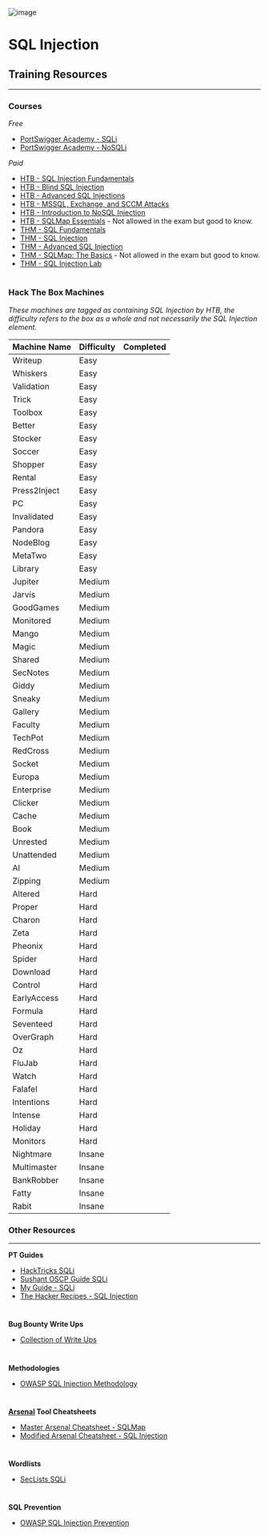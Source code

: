 ![image](https://github.com/user-attachments/assets/0abfba20-93bd-4d3f-bde0-6274f14c5e70)

# SQL Injection

## Training Resources
---
### Courses
*Free*
- [PortSwigger Academy - SQLi](https://portswigger.net/web-security/sql-injection)
- [PortSwigger Academy - NoSQLi](https://portswigger.net/web-security/nosql-injection)

*Paid*
- [HTB - SQL Injection Fundamentals](https://academy.hackthebox.com/course/preview/sql-injection-fundamentals)
- [HTB - Blind SQL Injection](https://academy.hackthebox.com/course/preview/blind-sql-injection)
- [HTB - Advanced SQL Injections](https://academy.hackthebox.com/course/preview/advanced-sql-injections)
- [HTB - MSSQL, Exchange, and SCCM Attacks](https://academy.hackthebox.com/course/preview/mssql-exchange-and-sccm-attacks)
- [HTB - Introduction to NoSQL Injection](https://academy.hackthebox.com/course/preview/introduction-to-nosql-injection)
- [HTB - SQLMap Essentials](https://academy.hackthebox.com/course/preview/sqlmap-essentials) - Not allowed in the exam but good to know.
- [THM - SQL Fundamentals](https://tryhackme.com/r/room/sqlfundamentals)
- [THM - SQL Injection](https://tryhackme.com/r/room/sqlinjectionlm)
- [THM - Advanced SQL Injection](https://tryhackme.com/r/room/advancedsqlinjection)
- [THM - SQLMap: The Basics](https://tryhackme.com/r/room/sqlmapthebasics) - Not allowed in the exam but good to know.
- [THM - SQL Injection Lab](https://tryhackme.com/r/room/sqlilab)

#

### Hack The Box Machines
*These machines are tagged as containing SQL Injection by HTB, the difficulty refers to the box as a whole and not necessarily the SQL Injection element.*

| Machine Name | Difficulty | Completed |
| -- | -- | -- |
| Writeup | Easy | |
| Whiskers | Easy | |
| Validation | Easy | |
| Trick | Easy | |
| Toolbox | Easy | |
| Better | Easy | |
| Stocker | Easy | |
| Soccer | Easy | |
| Shopper | Easy | |
| Rental | Easy | |
| Press2Inject | Easy | |
| PC | Easy | |
| Invalidated | Easy | |
| Pandora | Easy | |
| NodeBlog | Easy | |
| MetaTwo | Easy | |
| Library | Easy | |
| Jupiter | Medium | |
| Jarvis | Medium | |
| GoodGames | Medium | |
| Monitored | Medium | |
| Mango | Medium | |
| Magic | Medium | |
| Shared | Medium | |
| SecNotes | Medium | |
| Giddy | Medium | |
| Sneaky | Medium | |
| Gallery | Medium | |
| Faculty | Medium | |
| TechPot | Medium | |
| RedCross | Medium | |
| Socket | Medium | |
| Europa | Medium | |
| Enterprise | Medium | |
| Clicker | Medium | |
| Cache | Medium | |
| Book | Medium | |
| Unrested | Medium | |
| Unattended | Medium | |
| AI | Medium | |
| Zipping | Medium | |
| Altered | Hard | |
| Proper | Hard | |
| Charon | Hard | |
| Zeta | Hard | |
| Pheonix | Hard | |
| Spider | Hard | |
| Download | Hard | |
| Control | Hard | |
| EarlyAccess | Hard | |
| Formula | Hard | |
| Seventeed | Hard | |
| OverGraph | Hard | |
| Oz | Hard | |
| FluJab | Hard | |
| Watch | Hard | |
| Falafel | Hard | |
| Intentions | Hard | |
| Intense | Hard | |
| Holiday | Hard | |
| Monitors | Hard | |
| Nightmare | Insane | |
| Multimaster | Insane | |
| BankRobber | Insane | |
| Fatty | Insane | |
| Rabit | Insane | |

### Other Resources
---
**PT Guides**
- [HackTricks SQLi](https://book.hacktricks.xyz/pentesting-web/sql-injection)
- [Sushant OSCP Guide SQLi](https://sushant747.gitbooks.io/total-oscp-guide/content/sql-injections.html)
- [My Guide - SQLi](https://tom23rose.gitbook.io/testingmethodology/web-testing/exploitation/injection-attacks/sql-injection)
- [The Hacker Recipes - SQL Injection](https://www.thehacker.recipes/web/inputs/sqli#sql-injection)
#
**Bug Bounty Write Ups**
- [Collection of Write Ups](https://github.com/alexbieber/Bug_Bounty_writeups#sql-injectionsqli)
#
**Methodologies**
- [OWASP SQL Injection Methodology](https://owasp.org/www-project-web-security-testing-guide/stable/4-Web_Application_Security_Testing/07-Input_Validation_Testing/05-Testing_for_SQL_Injection)
#
**[Arsenal](https://github.com/Orange-Cyberdefense/arsenal/tree/master) Tool Cheatsheets**
- [Master Arsenal Cheatsheet - SQLMap](https://github.com/Orange-Cyberdefense/arsenal/blob/master/arsenal/data/cheats/SQL%20Injection/sqlmap.md)
- [Modified Arsenal Cheatsheet - SQL Injection](https://github.com/ThomasRose23/arsenal_cheatsheets/blob/main/webapp/sql-injection)
#
**Wordlists**
- [SecLists SQLi](https://github.com/danielmiessler/SecLists/tree/master/Fuzzing/SQLi)
#
**SQL Prevention**
- [OWASP SQL Injection Prevention](https://cheatsheetseries.owasp.org/cheatsheets/SQL_Injection_Prevention_Cheat_Sheet.html)
#


